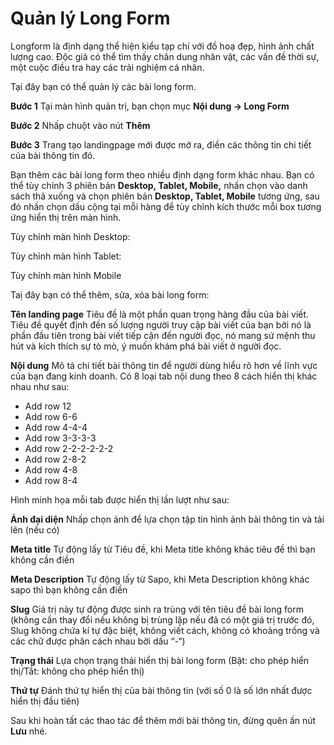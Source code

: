 # Quản lý Long Form

Longform là định dạng thể hiện kiểu tạp chí với đồ hoạ đẹp, hình ảnh chất lượng cao. Độc giả có thể tìm thấy chân dung nhân vật, các vấn đề thời sự, một cuộc điều tra hay các trải nghiệm cá nhân.

Tại đây bạn có thể quản lý các bài long form.

**Bước 1** Tại màn hình quản trị, bạn chọn mục **Nội dung -> Long Form**

**Bước 2** Nhấp chuột vào nút **Thêm**

**Bước 3** Trang tạo landingpage mới được mở ra, điền các thông tin chi tiết của bài thông tin đó.

Bạn thêm các bài long form theo nhiều định dạng form khác nhau. Bạn có thể tùy chỉnh 3 phiên bản **Desktop, Tablet, Mobile,** nhấn chọn vào danh sách thả xuống và chọn phiên bản **Desktop, Tablet, Mobile** tương ứng, sau đó nhấn chọn dấu cộng tại mỗi hàng để tùy chỉnh kích thước mỗi box tương ứng hiển thị trên màn hình.

Tùy chỉnh màn hình Desktop:

Tùy chỉnh màn hình Tablet:

Tùy chỉnh màn hình Mobile

Taị đây bạn có thể thêm, sửa, xóa bài long form:

**Tên landing page** Tiêu đề là một phần quan trọng hàng đầu của bài viết. Tiêu đề quyết định đến số lượng người truy cập bài viết của bạn bởi nó là phần đầu tiên trong bài viết tiếp cận đến người đọc, nó mang sứ mệnh thu hút và kích thích sự tò mò, ý muốn khám phá bài viết ở người đọc.

**Nội dung** Mô tả chi tiết bài thông tin để người dùng hiểu rõ hơn về lĩnh vực của bạn đang kinh doanh. Có 8 loại tab nội dung theo 8 cách hiển thị khác nhau như sau:

- Add row 12
- Add row 6-6
- Add row 4-4-4
- Add row 3-3-3-3
- Add row 2-2-2-2-2-2
- Add row 2-8-2
- Add row 4-8
- Add row 8-4

Hình minh họa mỗi tab được hiển thị lần lượt như sau:

**Ảnh đại diện** Nhấp chọn ảnh để lựa chọn tập tin hình ảnh bài thông tin và tải lên (nếu có)

**Meta title** Tự động lấy từ Tiêu đề, khi Meta title không khác tiêu đề thì bạn không cần điền

**Meta Description** Tự động lấy từ Sapo, khi Meta Description không khác sapo thì bạn không cần điền

**Slug** Giá trị này tự động được sinh ra trùng với tên tiêu đề bài long form (không cần thay đổi nếu không bị trùng lặp nếu đã có một giá trị trước đó, Slug không chứa kí tự đặc biệt, không viết cách, không có khoảng trống và các chữ được phân cách nhau bởi dấu “-“)

**Trạng thái** Lựa chọn trạng thái hiển thị bài long form (Bật: cho phép hiển thị/Tắt: không cho phép hiển thị)

**Thứ tự** Đánh thứ tự hiển thị của bài thông tin (với số 0 là số lớn nhất được hiển thị đầu tiên)

Sau khi hoàn tất các thao tác để thêm mới bài thông tin, đừng quên ấn nút **Lưu** nhé.

